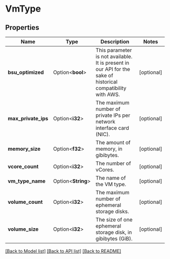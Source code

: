 # VmType

## Properties

Name | Type | Description | Notes
------------ | ------------- | ------------- | -------------
**bsu_optimized** | Option<**bool**> | This parameter is not available. It is present in our API for the sake of historical compatibility with AWS. | [optional]
**max_private_ips** | Option<**i32**> | The maximum number of private IPs per network interface card (NIC). | [optional]
**memory_size** | Option<**f32**> | The amount of memory, in gibibytes. | [optional]
**vcore_count** | Option<**i32**> | The number of vCores. | [optional]
**vm_type_name** | Option<**String**> | The name of the VM type. | [optional]
**volume_count** | Option<**i32**> | The maximum number of ephemeral storage disks. | [optional]
**volume_size** | Option<**i32**> | The size of one ephemeral storage disk, in gibibytes (GiB). | [optional]

[[Back to Model list]](../README.md#documentation-for-models) [[Back to API list]](../README.md#documentation-for-api-endpoints) [[Back to README]](../README.md)



